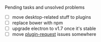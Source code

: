 Pending tasks and unsolved problems
- [ ] move desktop-related stuff to plugins
- [ ] replace bower with npm
- [ ] upgrade electron to v1.7 once it's stable
- [ ] move [plugin-request](https://github.com/keeweb/keeweb/issues?utf8=%E2%9C%93&q=is%3Aopen%20is%3Aissue%20label%3Aplugin-request%20) issues somewhere